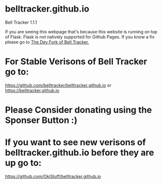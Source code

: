 # belltracker.github.io
Bell Tracker 1.1.1

If you are seeing this webpage that's because this website is running on top of Flask. Flask is not natively supported for Github Pages. If you know a fix please go to [The Dev Fork of Bell Tracker.](https://github.com/Okistuff/belltracker.github.io "Unstable Build of Bell Tracker")


# For Stable Verisons of Bell Tracker go to:
https://github.com/belltracker/belltracker.github.io or https://belltracker.github.io

# Please Consider donating using the Sponser Button :)

# If you want to see new verisons of belltracker.github.io before they are up go to: 
https://github.com/OkiStuff/belltracker.github.io

